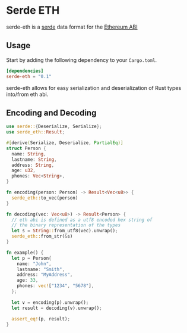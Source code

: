 # Serde ETH
serde-eth is a [serde](https://serde.rs) data format for the [Ethereum ABI](https://solidity.readthedocs.io/en/develop/abi-spec.html)

## Usage

Start by adding the following dependency to your `Cargo.toml`.

```toml
[dependencies]
serde-eth = "0.1"
```


serde-eth allows for easy serialization and deserialization of Rust types into/from eth abi.

## Encoding and Decoding

```rust
use serde::{Deserialize, Serialize};
use serde_eth::Result;

#[derive(Serialize, Deserialize, PartialEq)]
struct Person {
  name: String,
  lastname: String,
  address: String,
  age: u32,
  phones: Vec<String>,
}

fn encoding(person: Person) -> Result<Vec<u8>> {
  serde_eth::to_vec(person)
}

fn decoding(vec: Vec<u8>) -> Result<Person> {
  // eth abi is defined as a utf8 encoded hex string of
  // the binary representation of the types
  let s = String::from_utf8(vec).unwrap();
  serde_eth::from_str(&s)
}

fn example() {
  let p = Person{
    name: "John",
    lastname: "Smith",
    address: "MyAddress",
    age: 33,
    phones: vec!["1234", "5678"],
  };
  
  let v = encoding(p).unwrap();
  let result = decoding(v).unwrap();
  
  assert_eq!(p, result);
}
```
